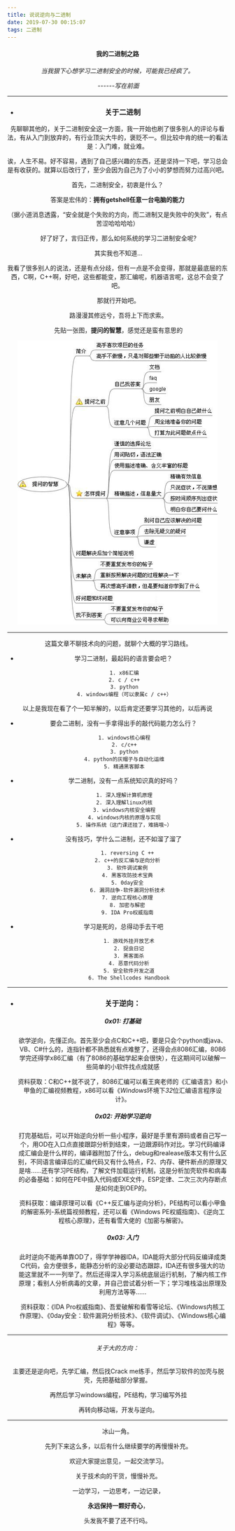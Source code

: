 ```yaml
---
title: 说说逆向与二进制
date: 2019-07-30 00:15:07
tags: 二进制
---
```




<center>

#### <center>我的二进制之路</center>

*当我狠下心想学习二进制安全的时候，可能我已经疯了。*

​																						*------写在前面*

---

- ### 	关于二进制

先聊聊其他的，关于二进制安全这一方面，我一开始也刷了很多别人的评论与看法，有从入门到放弃的，有行业顶尖大牛的，褒贬不一。但比较中肯的统一的看法是：入门难，就业难。

​	诶，人生不易。好不容易，遇到了自己感兴趣的东西，还是坚持一下吧，学习总会是有收获的。就算以后改行了，至少会因为自己为了小小的梦想而努力过高兴吧。

首先，二进制安全，初衷是什么？

答案是宏伟的：**拥有getshell任意一台电脑的能力**

（据小道消息透露，“安全就是个失败的方向，而二进制又是失败中的失败”，有点苦涩哈哈哈哈）

​	好了好了，言归正传，那么如何系统的学习二进制安全呢?

​	其实我也不知道...

​	我看了很多别人的说法，还是有点分歧，但有一点是不会变得，那就是最底层的东西，C啊，C++啊，好吧，这些都能变，那汇编呢，机器语言呢，这总不会变了吧。

​	那就行开始吧。

​	路漫漫其修远兮，吾将上下而求索。

​	先贴一张图，**提问的智慧**，感觉还是蛮有意思的

   ![](/assets/1.jpeg)

---

​	这篇文章不聊技术向的问题，就聊个大概的学习路线。

- ​	学习二进制，最起码的语言要会吧？

       1. x86汇编
       2. c / c++
       3. python
       4. windows编程（可以隶属c / c++）

 以上是我现在看了个一知半解的，以后肯定还要学习其他的，以后再说

- ​	要会二进制，没有一手拿得出手的敲代码能力怎么行？

       1. windows核心编程
       2. c/c++
       3. python
       4. python的灰帽子与自动化运维
       5. 精通黑客脚本

- ​    学二进制，没有一点系统知识真的好吗？

       1. 深入理解计算机原理
       2. 深入理解linux内核
       3. windows内核安全编程
       4. windows内核的原理与实现
       5. 操作系统（这门课还挂了，难搞哦~）

- ​    没有技巧，学什么二进制，还不如溜了溜了

         1. reversing C ++
         2. c++的反汇编与逆向分析
         3. 软件调试案例
         4. 黑客攻防技术宝典
         5. 0day安全
         6. 漏洞战争-软件漏洞分析技术
         7. 逆向工程核心原理
         8. 加密与解密
         9. IDA Pro权威指南

- ​     学习是死的，总得动手去干吧

          1. 游戏外挂开放艺术
          2. 捉虫日记
          3. 黑客面杀
          4. 恶意代码分析
          5. 安全软件开发之道
          6. The Shellcodes Handbook

---

- ### 关于逆向：

  ##### 0x01: 打基础

  欲学逆向，先懂正向。首先至少会点C和C++吧，要是只会个python或java、VB、C#什么的，连指针都不熟悉就有点难整了，还得会点8086汇编，8086学完还得学x86汇编（有了8086的基础学起来会很快），在这期间可以破解一些简单的小软件找点成就感

  资料获取：C和C++就不说了，8086汇编可以看王爽老师的《汇编语言》和小甲鱼的汇编视频教程，x86可以看《*Windows*环境下*32*位汇编语言程序设计》。

  ##### 0x02: 开始学习逆向

  打完基础后，可以开始逆向分析一些小程序，最好是手里有源码或者自己写一个，用OD在入口点直接跟踪分析到结束，一边跟源码作对比。学习代码编译成汇编会是什么样的，编译器附加了什么，debug和realease版本又有什么区别，不同语言编译后的汇编代码又有什么特点，F2、内存、硬件断点的原理又是啥......还有学习PE结构，了解文件加载运行机制，这是分析加壳软件和病毒的必备基础：如何在PE中插入代码或EXE文件，ESP定律、二次三次内存断点是如何走到OEP的。

  资料获取：编译原理可以看《C++反汇编与逆向分析》，PE结构可以看小甲鱼的解密系列-系统篇视频教程，还可以看《Windows PE权威指南》、《逆向工程核心原理》，还有看雪大佬的《加密与解密》。

  ##### 0x03: 入门

  此时逆向不能再单靠OD了，得学学神器IDA，IDA能将大部分代码反编译成类C代码，会方便很多，能静态分析的没必要动态跟踪，IDA还有很多强大的功能这里就不一一列举了。然后还得深入学习系统底层运行机制，了解内核工作原理；看别人分析病毒的文章，并自己尝试着分析一下；学习堆栈溢出原理及利用方法等等......

  资料获取：《IDA Pro权威指南》、吾爱破解和看雪等论坛、《Windows内核工作原理》、《0day安全：软件漏洞分析技术》、《软件调试》、《Windows核心编程》等等。

---

######   关于大的方向：

​	主要还是逆向吧，先学汇编，然后找Crack me练手，然后学习软件的加壳与脱壳，先把基础部分掌握。

​    再然后学习windows编程，PE结构，学习编写外挂

​    再转向移动端，开发与逆向。

---

  冰山一角。

​	先列下来这么多，以后有什么继续要学的再慢慢补充。

​	欢迎大家提出意见，一起交流学习。

​	关于技术向的干货，慢慢补充。

​    一边学习，一边思考，一边记录，

​    **永远保持一颗好奇心**，

   头发我不要了还不行吗。